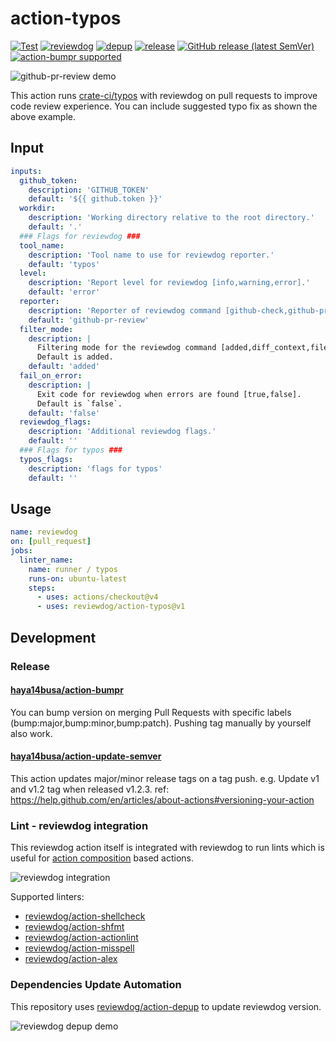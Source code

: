 # action-typos

[![Test](https://github.com/reviewdog/action-typos/workflows/Test/badge.svg)](https://github.com/reviewdog/action-typos/actions?query=workflow%3ATest)
[![reviewdog](https://github.com/reviewdog/action-typos/workflows/reviewdog/badge.svg)](https://github.com/reviewdog/action-typos/actions?query=workflow%3Areviewdog)
[![depup](https://github.com/reviewdog/action-typos/workflows/depup/badge.svg)](https://github.com/reviewdog/action-typos/actions?query=workflow%3Adepup)
[![release](https://github.com/reviewdog/action-typos/workflows/release/badge.svg)](https://github.com/reviewdog/action-typos/actions?query=workflow%3Arelease)
[![GitHub release (latest SemVer)](https://img.shields.io/github/v/release/reviewdog/action-typos?logo=github&sort=semver)](https://github.com/reviewdog/action-typos/releases)
[![action-bumpr supported](https://img.shields.io/badge/bumpr-supported-ff69b4?logo=github&link=https://github.com/haya14busa/action-bumpr)](https://github.com/haya14busa/action-bumpr)

![github-pr-review demo](https://github.com/reviewdog/action-typos/assets/3797062/c1870265-079c-477e-96af-92683bc1998c)

This action runs [crate-ci/typos](https://github.com/crate-ci/typos) with reviewdog on pull requests to improve code review experience.
You can include suggested typo fix as shown the above example.

## Input

```yaml
inputs:
  github_token:
    description: 'GITHUB_TOKEN'
    default: '${{ github.token }}'
  workdir:
    description: 'Working directory relative to the root directory.'
    default: '.'
  ### Flags for reviewdog ###
  tool_name:
    description: 'Tool name to use for reviewdog reporter.'
    default: 'typos'
  level:
    description: 'Report level for reviewdog [info,warning,error].'
    default: 'error'
  reporter:
    description: 'Reporter of reviewdog command [github-check,github-pr-review,github-pr-check].'
    default: 'github-pr-review'
  filter_mode:
    description: |
      Filtering mode for the reviewdog command [added,diff_context,file,nofilter].
      Default is added.
    default: 'added'
  fail_on_error:
    description: |
      Exit code for reviewdog when errors are found [true,false].
      Default is `false`.
    default: 'false'
  reviewdog_flags:
    description: 'Additional reviewdog flags.'
    default: ''
  ### Flags for typos ###
  typos_flags:
    description: 'flags for typos'
    default: ''
```

## Usage

```yaml
name: reviewdog
on: [pull_request]
jobs:
  linter_name:
    name: runner / typos
    runs-on: ubuntu-latest
    steps:
      - uses: actions/checkout@v4
      - uses: reviewdog/action-typos@v1
```

## Development

### Release

#### [haya14busa/action-bumpr](https://github.com/haya14busa/action-bumpr)
You can bump version on merging Pull Requests with specific labels (bump:major,bump:minor,bump:patch).
Pushing tag manually by yourself also work.

#### [haya14busa/action-update-semver](https://github.com/haya14busa/action-update-semver)

This action updates major/minor release tags on a tag push. e.g. Update v1 and v1.2 tag when released v1.2.3.
ref: https://help.github.com/en/articles/about-actions#versioning-your-action

### Lint - reviewdog integration

This reviewdog action itself is integrated with reviewdog to run lints
which is useful for [action composition] based actions.

[action composition]:https://docs.github.com/en/actions/creating-actions/creating-a-composite-action

![reviewdog integration](https://user-images.githubusercontent.com/3797062/72735107-7fbb9600-3bde-11ea-8087-12af76e7ee6f.png)

Supported linters:

- [reviewdog/action-shellcheck](https://github.com/reviewdog/action-shellcheck)
- [reviewdog/action-shfmt](https://github.com/reviewdog/action-shfmt)
- [reviewdog/action-actionlint](https://github.com/reviewdog/action-actionlint)
- [reviewdog/action-misspell](https://github.com/reviewdog/action-misspell)
- [reviewdog/action-alex](https://github.com/reviewdog/action-alex)

### Dependencies Update Automation
This repository uses [reviewdog/action-depup](https://github.com/reviewdog/action-depup) to update
reviewdog version.

![reviewdog depup demo](https://user-images.githubusercontent.com/3797062/73154254-170e7500-411a-11ea-8211-912e9de7c936.png)
